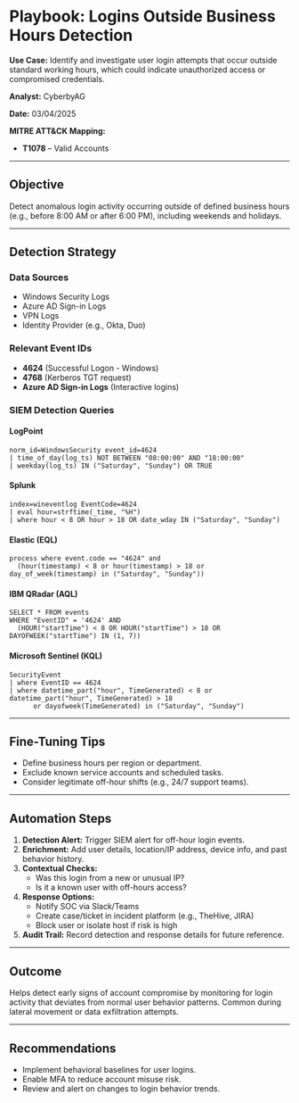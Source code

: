 # Playbook: Logins Outside Business Hours Detection

**Use Case:** Identify and investigate user login attempts that occur outside standard working hours, which could indicate unauthorized access or compromised credentials.

**Analyst:** CyberbyAG  

**Date:** 03/04/2025  

**MITRE ATT&CK Mapping:**
- **T1078** – Valid Accounts

---

## Objective

Detect anomalous login activity occurring outside of defined business hours (e.g., before 8:00 AM or after 6:00 PM), including weekends and holidays.

---

## Detection Strategy

### Data Sources
- Windows Security Logs
- Azure AD Sign-in Logs
- VPN Logs
- Identity Provider (e.g., Okta, Duo)

### Relevant Event IDs
- **4624** (Successful Logon - Windows)
- **4768** (Kerberos TGT request)
- **Azure AD Sign-in Logs** (Interactive logins)

### SIEM Detection Queries

#### LogPoint
```logpoint
norm_id=WindowsSecurity event_id=4624
| time_of_day(log_ts) NOT BETWEEN "08:00:00" AND "18:00:00"
| weekday(log_ts) IN ("Saturday", "Sunday") OR TRUE
```

#### Splunk
```spl
index=wineventlog EventCode=4624
| eval hour=strftime(_time, "%H")
| where hour < 8 OR hour > 18 OR date_wday IN ("Saturday", "Sunday")
```

#### Elastic (EQL)
```eql
process where event.code == "4624" and 
  (hour(timestamp) < 8 or hour(timestamp) > 18 or day_of_week(timestamp) in ("Saturday", "Sunday"))
```

#### IBM QRadar (AQL)
```aql
SELECT * FROM events
WHERE "EventID" = '4624' AND 
  (HOUR("startTime") < 8 OR HOUR("startTime") > 18 OR DAYOFWEEK("startTime") IN (1, 7))
```

#### Microsoft Sentinel (KQL)
```kql
SecurityEvent
| where EventID == 4624
| where datetime_part("hour", TimeGenerated) < 8 or datetime_part("hour", TimeGenerated) > 18
      or dayofweek(TimeGenerated) in ("Saturday", "Sunday")
```

---

## Fine-Tuning Tips

- Define business hours per region or department.
- Exclude known service accounts and scheduled tasks.
- Consider legitimate off-hour shifts (e.g., 24/7 support teams).

---

## Automation Steps

1. **Detection Alert:** Trigger SIEM alert for off-hour login events.
2. **Enrichment:** Add user details, location/IP address, device info, and past behavior history.
3. **Contextual Checks:**
   - Was this login from a new or unusual IP?
   - Is it a known user with off-hours access?
4. **Response Options:**
   - Notify SOC via Slack/Teams
   - Create case/ticket in incident platform (e.g., TheHive, JIRA)
   - Block user or isolate host if risk is high
5. **Audit Trail:** Record detection and response details for future reference.

---

## Outcome

Helps detect early signs of account compromise by monitoring for login activity that deviates from normal user behavior patterns. Common during lateral movement or data exfiltration attempts.

---

## Recommendations

- Implement behavioral baselines for user logins.
- Enable MFA to reduce account misuse risk.
- Review and alert on changes to login behavior trends.

